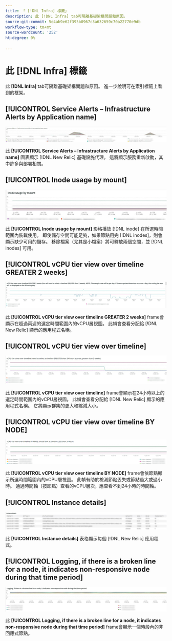 ```yaml
---
title: 「 [!DNL Infra] 標籤」
description: 此 [!DNL Infra] tab可隔離基礎架構問題和原因。
source-git-commit: 5e4ab9e62f395b0967c3a632659c70a22770e9db
workflow-type: tm+mt
source-wordcount: '252'
ht-degree: 0%

---
```



# 此 [!DNL Infra] 標籤

此 **[!DNL Infra]** tab可隔離基礎架構問題和原因。 進一步說明可在索引標籤上看到的框架。

## [!UICONTROL Service Alerts – Infrastructure Alerts by Application name]

![服務警報](../../assets/tools/observation-for-adobe-commerce/service-alerts.jpg)

此 **[!UICONTROL Service Alerts – Infrastructure Alerts by Application name]** 圖表顯示 [!DNL New Relic] 基礎設施代理。 這將顯示服務重新啟動，其中許多與部署相關。

## [!UICONTROL Inode usage by mount]

![按裝載使用Inode](../../assets/tools/observation-for-adobe-commerce/inode-usage-mount.jpg)

此 **[!UICONTROL Inode usage by mount]** 影格播放 [!DNL inode] 在所選時間範圍內裝載使用。 即使儲存空間可能足夠，如果節點用完 [!DNL inodes]，則會顯示缺少可用的儲存。 移除檔案（尤其是小檔案）將可釋放兩個空間，並 [!DNL inodes] 可用。

## [!UICONTROL vCPU tier view over timeline GREATER 2 weeks]

![跨時間軸的vCPU層查看時間更長2週](../../assets/tools/observation-for-adobe-commerce/vCPU-tier.jpg)

此 **[!UICONTROL vCPU tier view over timeline GREATER 2 weeks]** frame會顯示在超過兩週的選定時間範圍內的vCPU層視圖。 此幀會查看分配給 [!DNL New Relic] 顯示的應用程式名稱。

## [!UICONTROL vCPU tier view over timeline]

![跨時間軸的vCPU層視圖](../../assets/tools/observation-for-adobe-commerce/vcpu-tier-24.jpg)

此 **[!UICONTROL vCPU tier view over timeline]** frame會顯示在24小時以上的選定時間範圍內的vCPU層視圖。 此幀會查看分配給 [!DNL New Relic] 顯示的應用程式名稱。 它將顯示群集的更大和縮減大小。

## [!UICONTROL vCPU tier view over timeline BY NODE]

![按NODE跨時間表的vCPU層視圖](../../assets/tools/observation-for-adobe-commerce/infra_by_node.png)

此 **[!UICONTROL vCPU tier view over timeline BY NODE]** frame會依節點顯示所選時間範圍內的vCPU層視圖。 此幀有助於檢測節點丟失或節點過大或過小時。 通過時間軸（按節點）查看的vCPU層次，應查看不到24小時的時間軸。

## [!UICONTROL Instance details]

![執行個體詳細資訊](../../assets/tools/observation-for-adobe-commerce/instance-details.jpg)

此 **[!UICONTROL Instance details]** 表格顯示每個 [!DNL New Relic] 應用程式。

## [!UICONTROL Logging, if there is a broken line for a node, it indicates non-responsive node during that time period]

![非回應式節點](../../assets/tools/observation-for-adobe-commerce/non-responsive-node.jpg)

此 **[!UICONTROL Logging, if there is a broken line for a node, it indicates non-responsive node during that time period]** frame會顯示一個時段內的非回應式節點。
